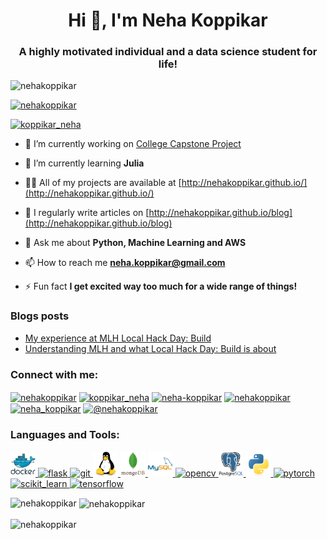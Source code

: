<h1 align="center">Hi 👋, I'm Neha Koppikar</h1>
<h3 align="center">A highly motivated individual and a data science student for life!</h3>

<p align="left"> <img src="https://komarev.com/ghpvc/?username=nehakoppikar&label=Profile%20views&color=0e75b6&style=flat" alt="nehakoppikar" /> </p>

<p align="left"> <a href="https://github.com/ryo-ma/github-profile-trophy"><img src="https://github-profile-trophy.vercel.app/?username=nehakoppikar" alt="nehakoppikar" /></a> </p>

<p align="left"> <a href="https://twitter.com/koppikar_neha" target="blank"><img src="https://img.shields.io/twitter/follow/koppikar_neha?logo=twitter&style=for-the-badge" alt="koppikar_neha" /></a> </p>

- 🔭 I’m currently working on [College Capstone Project](https://github.com/NehaKoppikar/Sem8_Capstone)

- 🌱 I’m currently learning **Julia**

- 👨‍💻 All of my projects are available at [http://nehakoppikar.github.io/](http://nehakoppikar.github.io/)

- 📝 I regularly write articles on [http://nehakoppikar.github.io/blog](http://nehakoppikar.github.io/blog)

- 💬 Ask me about **Python, Machine Learning and AWS**

- 📫 How to reach me **neha.koppikar@gmail.com**

- ⚡ Fun fact **I get excited way too much for a wide range of things!**

### Blogs posts
<!-- BLOG-POST-LIST:START -->
- [My experience at MLH Local Hack Day: Build](https://dev.to/nehakoppikar/my-experience-at-mlh-local-hack-day-build-55p7)
- [Understanding MLH and what Local Hack Day: Build is about](https://dev.to/nehakoppikar/understanding-mlh-and-local-hack-day-build-is-about-3f1b)
<!-- BLOG-POST-LIST:END -->

<h3 align="left">Connect with me:</h3>
<p align="left">
<a href="https://dev.to/nehakoppikar" target="blank"><img align="center" src="https://cdn.jsdelivr.net/npm/simple-icons@3.0.1/icons/dev-dot-to.svg" alt="nehakoppikar" height="30" width="40" /></a>
<a href="https://twitter.com/koppikar_neha" target="blank"><img align="center" src="https://cdn.jsdelivr.net/npm/simple-icons@3.0.1/icons/twitter.svg" alt="koppikar_neha" height="30" width="40" /></a>
<a href="https://linkedin.com/in/neha-koppikar" target="blank"><img align="center" src="https://cdn.jsdelivr.net/npm/simple-icons@3.0.1/icons/linkedin.svg" alt="neha-koppikar" height="30" width="40" /></a>
<a href="https://kaggle.com/nehakoppikar" target="blank"><img align="center" src="https://cdn.jsdelivr.net/npm/simple-icons@3.0.1/icons/kaggle.svg" alt="nehakoppikar" height="30" width="40" /></a>
<a href="https://instagram.com/neha_koppikar" target="blank"><img align="center" src="https://cdn.jsdelivr.net/npm/simple-icons@3.0.1/icons/instagram.svg" alt="neha_koppikar" height="30" width="40" /></a>
<a href="https://medium.com/@nehakoppikar" target="blank"><img align="center" src="https://cdn.jsdelivr.net/npm/simple-icons@3.0.1/icons/medium.svg" alt="@nehakoppikar" height="30" width="40" /></a>
</p>

<h3 align="left">Languages and Tools:</h3>
<p align="left"> <a href="https://www.docker.com/" target="_blank"> <img src="https://raw.githubusercontent.com/devicons/devicon/master/icons/docker/docker-original-wordmark.svg" alt="docker" width="40" height="40"/> </a> <a href="https://flask.palletsprojects.com/" target="_blank"> <img src="https://www.vectorlogo.zone/logos/pocoo_flask/pocoo_flask-icon.svg" alt="flask" width="40" height="40"/> </a> <a href="https://git-scm.com/" target="_blank"> <img src="https://www.vectorlogo.zone/logos/git-scm/git-scm-icon.svg" alt="git" width="40" height="40"/> </a> <a href="https://www.linux.org/" target="_blank"> <img src="https://raw.githubusercontent.com/devicons/devicon/master/icons/linux/linux-original.svg" alt="linux" width="40" height="40"/> </a> <a href="https://www.mongodb.com/" target="_blank"> <img src="https://raw.githubusercontent.com/devicons/devicon/master/icons/mongodb/mongodb-original-wordmark.svg" alt="mongodb" width="40" height="40"/> </a> <a href="https://www.mysql.com/" target="_blank"> <img src="https://raw.githubusercontent.com/devicons/devicon/master/icons/mysql/mysql-original-wordmark.svg" alt="mysql" width="40" height="40"/> </a> <a href="https://opencv.org/" target="_blank"> <img src="https://www.vectorlogo.zone/logos/opencv/opencv-icon.svg" alt="opencv" width="40" height="40"/> </a> <a href="https://www.postgresql.org" target="_blank"> <img src="https://raw.githubusercontent.com/devicons/devicon/master/icons/postgresql/postgresql-original-wordmark.svg" alt="postgresql" width="40" height="40"/> </a> <a href="https://www.python.org" target="_blank"> <img src="https://raw.githubusercontent.com/devicons/devicon/master/icons/python/python-original.svg" alt="python" width="40" height="40"/> </a> <a href="https://pytorch.org/" target="_blank"> <img src="https://www.vectorlogo.zone/logos/pytorch/pytorch-icon.svg" alt="pytorch" width="40" height="40"/> </a> <a href="https://scikit-learn.org/" target="_blank"> <img src="https://upload.wikimedia.org/wikipedia/commons/0/05/Scikit_learn_logo_small.svg" alt="scikit_learn" width="40" height="40"/> </a> <a href="https://www.tensorflow.org" target="_blank"> <img src="https://www.vectorlogo.zone/logos/tensorflow/tensorflow-icon.svg" alt="tensorflow" width="40" height="40"/> </a> </p>

<p><img align="left" src="https://github-readme-stats.vercel.app/api/top-langs?username=nehakoppikar&show_icons=true&locale=en&layout=compact" alt="nehakoppikar" /></p>

<p>&nbsp;<img align="center" src="https://github-readme-stats.vercel.app/api?username=nehakoppikar&show_icons=true&locale=en" alt="nehakoppikar" /></p>

<p><img align="center" src="https://github-readme-streak-stats.herokuapp.com/?user=nehakoppikar&" alt="nehakoppikar" /></p>

